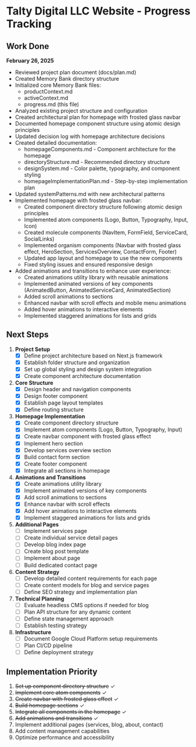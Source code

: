 # Talty Digital LLC Website - Progress Tracking

## Work Done
**February 26, 2025**
- Reviewed project plan document (docs/plan.md)
- Created Memory Bank directory structure
- Initialized core Memory Bank files:
  - productContext.md
  - activeContext.md
  - progress.md (this file)
- Analyzed existing project structure and configuration
- Created architectural plan for homepage with frosted glass navbar
- Documented homepage component structure using atomic design principles
- Updated decision log with homepage architecture decisions
- Created detailed documentation:
  - homepageComponents.md - Component architecture for the homepage
  - directoryStructure.md - Recommended directory structure
  - designSystem.md - Color palette, typography, and component styling
  - homepageImplementationPlan.md - Step-by-step implementation plan
- Updated systemPatterns.md with new architectural patterns
- Implemented homepage with frosted glass navbar:
  - Created component directory structure following atomic design principles
  - Implemented atom components (Logo, Button, Typography, Input, Icon)
  - Created molecule components (NavItem, FormField, ServiceCard, SocialLinks)
  - Implemented organism components (Navbar with frosted glass effect, HeroSection, ServicesOverview, ContactForm, Footer)
  - Updated app layout and homepage to use the new components
  - Fixed styling issues and ensured responsive design
- Added animations and transitions to enhance user experience:
  - Created animations utility library with reusable animations
  - Implemented animated versions of key components (AnimatedButton, AnimatedServiceCard, AnimatedSection)
  - Added scroll animations to sections
  - Enhanced navbar with scroll effects and mobile menu animations
  - Added hover animations to interactive elements
  - Implemented staggered animations for lists and grids

## Next Steps
1. **Project Setup**
   - [x] Define project architecture based on Next.js framework
   - [x] Establish folder structure and organization
   - [x] Set up global styling and design system integration
   - [x] Create component architecture documentation

2. **Core Structure**
   - [x] Design header and navigation components
   - [x] Design footer component
   - [x] Establish page layout templates
   - [x] Define routing structure

3. **Homepage Implementation**
   - [x] Create component directory structure
   - [x] Implement atom components (Logo, Button, Typography, Input)
   - [x] Create navbar component with frosted glass effect
   - [x] Implement hero section
   - [x] Develop services overview section
   - [x] Build contact form section
   - [x] Create footer component
   - [x] Integrate all sections in homepage

4. **Animations and Transitions**
   - [x] Create animations utility library
   - [x] Implement animated versions of key components
   - [x] Add scroll animations to sections
   - [x] Enhance navbar with scroll effects
   - [x] Add hover animations to interactive elements
   - [x] Implement staggered animations for lists and grids

5. **Additional Pages**
   - [ ] Implement services page
   - [ ] Create individual service detail pages
   - [ ] Develop blog index page
   - [ ] Create blog post template
   - [ ] Implement about page
   - [ ] Build dedicated contact page

6. **Content Strategy**
   - [ ] Develop detailed content requirements for each page
   - [ ] Create content models for blog and service pages
   - [ ] Define SEO strategy and implementation plan

7. **Technical Planning**
   - [ ] Evaluate headless CMS options if needed for blog
   - [ ] Plan API structure for any dynamic content
   - [ ] Define state management approach
   - [ ] Establish testing strategy

8. **Infrastructure**
   - [ ] Document Google Cloud Platform setup requirements
   - [ ] Plan CI/CD pipeline
   - [ ] Define deployment strategy

## Implementation Priority
1. ~~Set up component directory structure~~ ✓
2. ~~Implement core atom components~~ ✓
3. ~~Create navbar with frosted glass effect~~ ✓
4. ~~Build homepage sections~~ ✓
5. ~~Integrate all components in the homepage~~ ✓
6. ~~Add animations and transitions~~ ✓
7. Implement additional pages (services, blog, about, contact)
8. Add content management capabilities
9. Optimize performance and accessibility